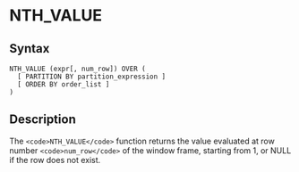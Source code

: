 
# NTH_VALUE

## Syntax


```
NTH_VALUE (expr[, num_row]) OVER ( 
  [ PARTITION BY partition_expression ] 
  [ ORDER BY order_list ]
)
```


## Description


The `<code>NTH_VALUE</code>` function returns the value evaluated at row number `<code>num_row</code>` of the window frame, starting from 1, or NULL if the row does not exist.

